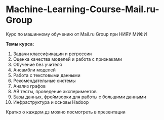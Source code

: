 # Machine-Learning-Course-Mail.ru-Group
Курс по машинному обучению от Mail.ru Group при НИЯУ МИФИ

**Темы курса:**
1. Задачи классификации и регрессии
2. Оценка качества моделей и работа с признаками
3. Обучение без учителя
4. Ансамбли моделей
5. Работа с текстовыми данными
6. Рекомендательные системы
7. Анализ графов
8. АВ тесты, проведение экспериментов
9. Базы данных, фреймворки для работы с большими данными
10. Инфраструктура и основы Hadoop

Кратко о каждом дз можно посмотреть в презентации
